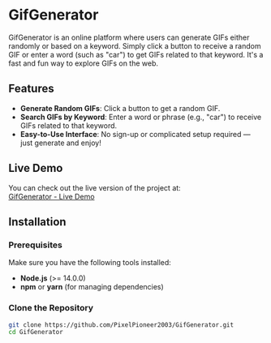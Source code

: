 # GifGenerator

GifGenerator is an online platform where users can generate GIFs either randomly or based on a keyword. Simply click a button to receive a random GIF or enter a word (such as "car") to get GIFs related to that keyword. It's a fast and fun way to explore GIFs on the web.

## Features

- **Generate Random GIFs**: Click a button to get a random GIF.
- **Search GIFs by Keyword**: Enter a word or phrase (e.g., "car") to receive GIFs related to that keyword.
- **Easy-to-Use Interface**: No sign-up or complicated setup required — just generate and enjoy!

## Live Demo

You can check out the live version of the project at:  
[GifGenerator - Live Demo](https://gifgenerator-jyxb.onrender.com)

## Installation

### Prerequisites

Make sure you have the following tools installed:

- **Node.js** (>= 14.0.0)
- **npm** or **yarn** (for managing dependencies)

### Clone the Repository

```bash
git clone https://github.com/PixelPioneer2003/GifGenerator.git
cd GifGenerator
